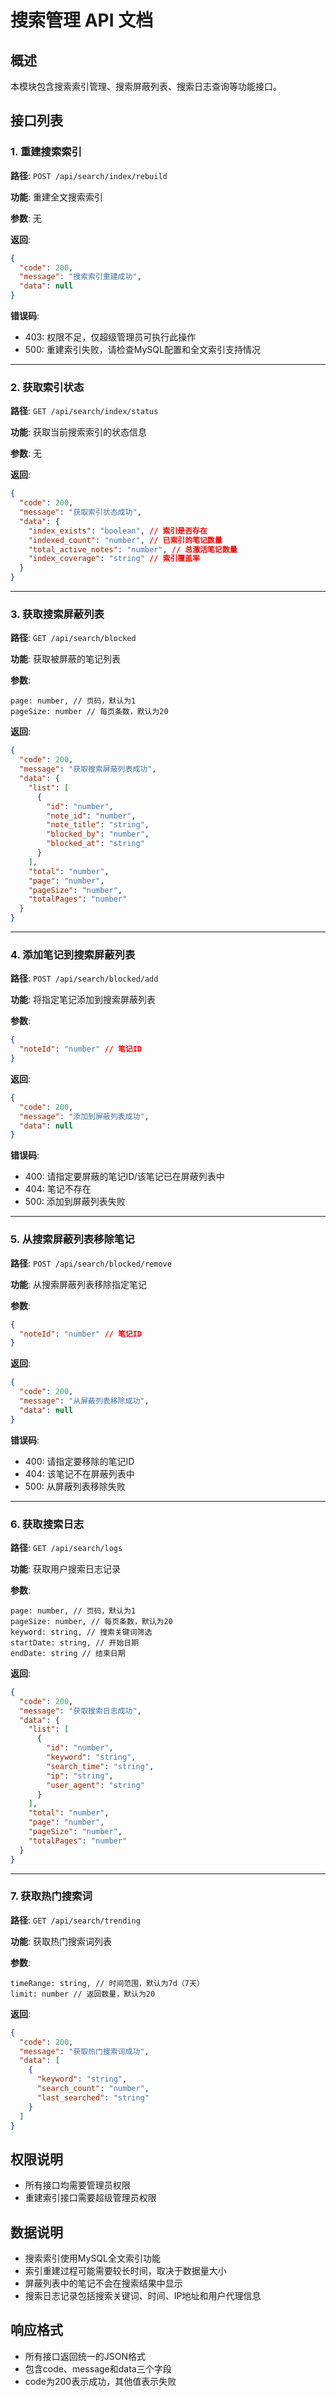 # 搜索管理 API 文档

## 概述
本模块包含搜索索引管理、搜索屏蔽列表、搜索日志查询等功能接口。

## 接口列表

### 1. 重建搜索索引

**路径**: `POST /api/search/index/rebuild`

**功能**: 重建全文搜索索引

**参数**: 无

**返回**: 
```json
{
  "code": 200,
  "message": "搜索索引重建成功",
  "data": null
}
```

**错误码**: 
- 403: 权限不足，仅超级管理员可执行此操作
- 500: 重建索引失败，请检查MySQL配置和全文索引支持情况

---

### 2. 获取索引状态

**路径**: `GET /api/search/index/status`

**功能**: 获取当前搜索索引的状态信息

**参数**: 无

**返回**: 
```json
{
  "code": 200,
  "message": "获取索引状态成功",
  "data": {
    "index_exists": "boolean", // 索引是否存在
    "indexed_count": "number", // 已索引的笔记数量
    "total_active_notes": "number", // 总激活笔记数量
    "index_coverage": "string" // 索引覆盖率
  }
}
```

---

### 3. 获取搜索屏蔽列表

**路径**: `GET /api/search/blocked`

**功能**: 获取被屏蔽的笔记列表

**参数**: 
```
page: number, // 页码，默认为1
pageSize: number // 每页条数，默认为20
```

**返回**: 
```json
{
  "code": 200,
  "message": "获取搜索屏蔽列表成功",
  "data": {
    "list": [
      {
        "id": "number",
        "note_id": "number",
        "note_title": "string",
        "blocked_by": "number",
        "blocked_at": "string"
      }
    ],
    "total": "number",
    "page": "number",
    "pageSize": "number",
    "totalPages": "number"
  }
}
```

---

### 4. 添加笔记到搜索屏蔽列表

**路径**: `POST /api/search/blocked/add`

**功能**: 将指定笔记添加到搜索屏蔽列表

**参数**: 
```json
{
  "noteId": "number" // 笔记ID
}
```

**返回**: 
```json
{
  "code": 200,
  "message": "添加到屏蔽列表成功",
  "data": null
}
```

**错误码**: 
- 400: 请指定要屏蔽的笔记ID/该笔记已在屏蔽列表中
- 404: 笔记不存在
- 500: 添加到屏蔽列表失败

---

### 5. 从搜索屏蔽列表移除笔记

**路径**: `POST /api/search/blocked/remove`

**功能**: 从搜索屏蔽列表移除指定笔记

**参数**: 
```json
{
  "noteId": "number" // 笔记ID
}
```

**返回**: 
```json
{
  "code": 200,
  "message": "从屏蔽列表移除成功",
  "data": null
}
```

**错误码**: 
- 400: 请指定要移除的笔记ID
- 404: 该笔记不在屏蔽列表中
- 500: 从屏蔽列表移除失败

---

### 6. 获取搜索日志

**路径**: `GET /api/search/logs`

**功能**: 获取用户搜索日志记录

**参数**: 
```
page: number, // 页码，默认为1
pageSize: number, // 每页条数，默认为20
keyword: string, // 搜索关键词筛选
startDate: string, // 开始日期
endDate: string // 结束日期
```

**返回**: 
```json
{
  "code": 200,
  "message": "获取搜索日志成功",
  "data": {
    "list": [
      {
        "id": "number",
        "keyword": "string",
        "search_time": "string",
        "ip": "string",
        "user_agent": "string"
      }
    ],
    "total": "number",
    "page": "number",
    "pageSize": "number",
    "totalPages": "number"
  }
}
```

---

### 7. 获取热门搜索词

**路径**: `GET /api/search/trending`

**功能**: 获取热门搜索词列表

**参数**: 
```
timeRange: string, // 时间范围，默认为7d（7天）
limit: number // 返回数量，默认为20
```

**返回**: 
```json
{
  "code": 200,
  "message": "获取热门搜索词成功",
  "data": [
    {
      "keyword": "string",
      "search_count": "number",
      "last_searched": "string"
    }
  ]
}
```

## 权限说明
- 所有接口均需要管理员权限
- 重建索引接口需要超级管理员权限

## 数据说明
- 搜索索引使用MySQL全文索引功能
- 索引重建过程可能需要较长时间，取决于数据量大小
- 屏蔽列表中的笔记不会在搜索结果中显示
- 搜索日志记录包括搜索关键词、时间、IP地址和用户代理信息

## 响应格式
- 所有接口返回统一的JSON格式
- 包含code、message和data三个字段
- code为200表示成功，其他值表示失败